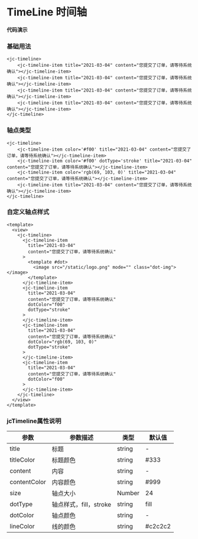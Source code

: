 # TimeLine 时间轴

<jc-qrcode name="timeline"/>

**代码演示**

### 基础用法

```vue
<jc-timeline>
	<jc-timeline-item title="2021-03-04" content="您提交了订单，请等待系统确认"></jc-timeline-item>	
    <jc-timeline-item title="2021-03-04" content="您提交了订单，请等待系统确认"></jc-timeline-item>	
    <jc-timeline-item title="2021-03-04" content="您提交了订单，请等待系统确认"></jc-timeline-item>	
    <jc-timeline-item title="2021-03-04" content="您提交了订单，请等待系统确认"></jc-timeline-item>				
</jc-timeline>
```

### 轴点类型

```vue
<jc-timeline>
	<jc-timeline-item color='#f00' title="2021-03-04" content="您提交了订单，请等待系统确认"></jc-timeline-item>	
    <jc-timeline-item color='#f00' dotType='stroke' title="2021-03-04" content="您提交了订单，请等待系统确认"></jc-timeline-item>	
    <jc-timeline-item color='rgb(69, 103, 0)' title="2021-03-04" content="您提交了订单，请等待系统确认"></jc-timeline-item>	
    <jc-timeline-item title="2021-03-04" content="您提交了订单，请等待系统确认"></jc-timeline-item>				
</jc-timeline>
```

### 自定义轴点样式

```vue
<template>
  <view>
    <jc-timeline>
      <jc-timeline-item
        title="2021-03-04"
        content="您提交了订单，请等待系统确认"
      >
        <template #dot>
          <image src="/static/logo.png" mode="" class="dot-img"></image>
        </template>
      </jc-timeline-item>
      <jc-timeline-item
        title="2021-03-04"
        content="您提交了订单，请等待系统确认"
        dotColor="f00"
        dotType="stroke"
      >
      </jc-timeline-item>
      <jc-timeline-item
        title="2021-03-04"
        content="您提交了订单，请等待系统确认"
        dotColor="rgb(69, 103, 0)"
        dotType="stroke"
      >
      </jc-timeline-item>
      <jc-timeline-item
        title="2021-03-04"
        content="您提交了订单，请等待系统确认"
        dotColor="f00"
      >
      </jc-timeline-item>
    </jc-timeline>
  </view>
</template>
```

### jcTimeline属性说明
| 参数 | 参数描述 | 类型 | 默认值 |
| --- | --- | --- | --- |
| title | 标题 | string | - |
| titleColor | 标题颜色 | string | #333 |
| content | 内容 | string | - |
| contentColor | 内容颜色 | string | #999 |
| size | 轴点大小 | Number | 24 |
| dotType | 轴点样式，fill，stroke | string | fill |
| dotColor | 轴点颜色 | string | - |
| lineColor | 线的颜色 | string | #c2c2c2 |

